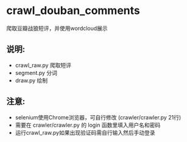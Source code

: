 # crawl_douban_comments
爬取豆瓣战狼短评，并使用wordcloud展示
## 说明:
- crawl_raw.py 爬取短评
- segment.py 分词
- draw.py 绘制
## 注意:
- selenium使用Chrome浏览器，可自行修改 (crawler/crawler.py 21行)
- 需要在 crawler/crawler.py 的 login 函数里填入用户名和密码
- 运行crawl_raw.py如果出现验证码需自行输入然后手动登录